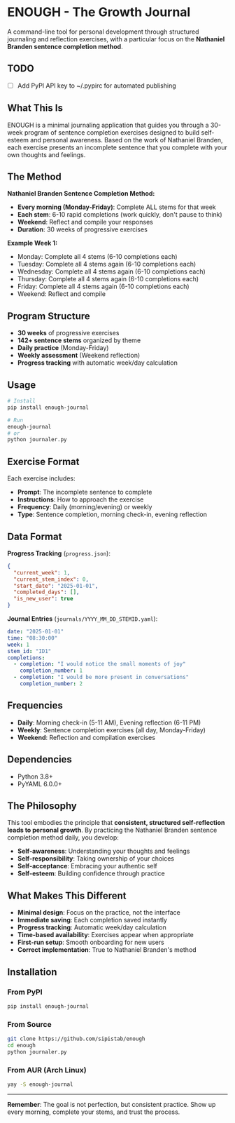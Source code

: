 

# ENOUGH - The Growth Journal

A command-line tool for personal development through structured journaling and reflection exercises, with a particular focus on the **Nathaniel Branden sentence completion method**.

## TODO
- [ ] Add PyPI API key to ~/.pypirc for automated publishing

## What This Is

ENOUGH is a minimal journaling application that guides you through a 30-week program of sentence completion exercises designed to build self-esteem and personal awareness. Based on the work of Nathaniel Branden, each exercise presents an incomplete sentence that you complete with your own thoughts and feelings.

## The Method

**Nathaniel Branden Sentence Completion Method:**
- **Every morning (Monday-Friday)**: Complete ALL stems for that week
- **Each stem**: 6-10 rapid completions (work quickly, don't pause to think)
- **Weekend**: Reflect and compile your responses
- **Duration**: 30 weeks of progressive exercises

**Example Week 1:**
- Monday: Complete all 4 stems (6-10 completions each)
- Tuesday: Complete all 4 stems again (6-10 completions each)
- Wednesday: Complete all 4 stems again (6-10 completions each)
- Thursday: Complete all 4 stems again (6-10 completions each)
- Friday: Complete all 4 stems again (6-10 completions each)
- Weekend: Reflect and compile

## Program Structure

- **30 weeks** of progressive exercises
- **142+ sentence stems** organized by theme
- **Daily practice** (Monday-Friday)
- **Weekly assessment** (Weekend reflection)
- **Progress tracking** with automatic week/day calculation

## Usage

```bash
# Install
pip install enough-journal

# Run
enough-journal
# or
python journaler.py
```

## Exercise Format

Each exercise includes:
- **Prompt**: The incomplete sentence to complete
- **Instructions**: How to approach the exercise
- **Frequency**: Daily (morning/evening) or weekly
- **Type**: Sentence completion, morning check-in, evening reflection

## Data Format

**Progress Tracking** (`progress.json`):
```json
{
  "current_week": 1,
  "current_stem_index": 0,
  "start_date": "2025-01-01",
  "completed_days": [],
  "is_new_user": true
}
```

**Journal Entries** (`journals/YYYY_MM_DD_STEMID.yaml`):
```yaml
date: "2025-01-01"
time: "08:30:00"
week: 1
stem_id: "ID1"
completions:
  - completion: "I would notice the small moments of joy"
    completion_number: 1
  - completion: "I would be more present in conversations"
    completion_number: 2
```

## Frequencies

- **Daily**: Morning check-in (5-11 AM), Evening reflection (6-11 PM)
- **Weekly**: Sentence completion exercises (all day, Monday-Friday)
- **Weekend**: Reflection and compilation exercises

## Dependencies

- Python 3.8+
- PyYAML 6.0.0+

## The Philosophy

This tool embodies the principle that **consistent, structured self-reflection leads to personal growth**. By practicing the Nathaniel Branden sentence completion method daily, you develop:

- **Self-awareness**: Understanding your thoughts and feelings
- **Self-responsibility**: Taking ownership of your choices
- **Self-acceptance**: Embracing your authentic self
- **Self-esteem**: Building confidence through practice

## What Makes This Different

- **Minimal design**: Focus on the practice, not the interface
- **Immediate saving**: Each completion saved instantly
- **Progress tracking**: Automatic week/day calculation
- **Time-based availability**: Exercises appear when appropriate
- **First-run setup**: Smooth onboarding for new users
- **Correct implementation**: True to Nathaniel Branden's method

## Installation

### From PyPI
```bash
pip install enough-journal
```

### From Source
```bash
git clone https://github.com/sipistab/enough
cd enough
python journaler.py
```

### From AUR (Arch Linux)
```bash
yay -S enough-journal
```

---

**Remember**: The goal is not perfection, but consistent practice. Show up every morning, complete your stems, and trust the process. 